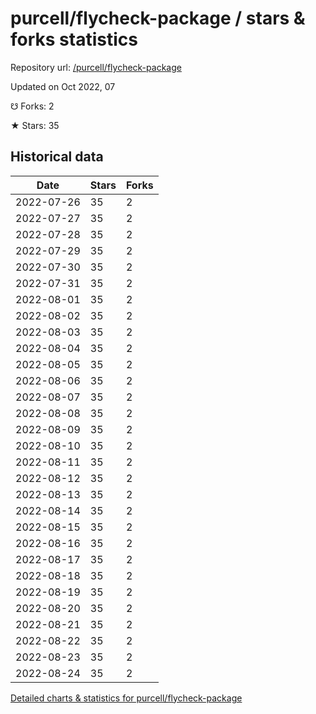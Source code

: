 # purcell/flycheck-package / stars & forks statistics

Repository url: [/purcell/flycheck-package](https://github.com/purcell/flycheck-package)

Updated on Oct 2022, 07

☋ Forks: 2

★ Stars: 35

## Historical data
| Date | Stars | Forks |
|------|-------|-------|
| 2022-07-26 | 35 | 2 | 
| 2022-07-27 | 35 | 2 | 
| 2022-07-28 | 35 | 2 | 
| 2022-07-29 | 35 | 2 | 
| 2022-07-30 | 35 | 2 | 
| 2022-07-31 | 35 | 2 | 
| 2022-08-01 | 35 | 2 | 
| 2022-08-02 | 35 | 2 | 
| 2022-08-03 | 35 | 2 | 
| 2022-08-04 | 35 | 2 | 
| 2022-08-05 | 35 | 2 | 
| 2022-08-06 | 35 | 2 | 
| 2022-08-07 | 35 | 2 | 
| 2022-08-08 | 35 | 2 | 
| 2022-08-09 | 35 | 2 | 
| 2022-08-10 | 35 | 2 | 
| 2022-08-11 | 35 | 2 | 
| 2022-08-12 | 35 | 2 | 
| 2022-08-13 | 35 | 2 | 
| 2022-08-14 | 35 | 2 | 
| 2022-08-15 | 35 | 2 | 
| 2022-08-16 | 35 | 2 | 
| 2022-08-17 | 35 | 2 | 
| 2022-08-18 | 35 | 2 | 
| 2022-08-19 | 35 | 2 | 
| 2022-08-20 | 35 | 2 | 
| 2022-08-21 | 35 | 2 | 
| 2022-08-22 | 35 | 2 | 
| 2022-08-23 | 35 | 2 | 
| 2022-08-24 | 35 | 2 | 


[Detailed charts & statistics for purcell/flycheck-package](https://reviewgithub.com/rep/purcell/flycheck-package)
